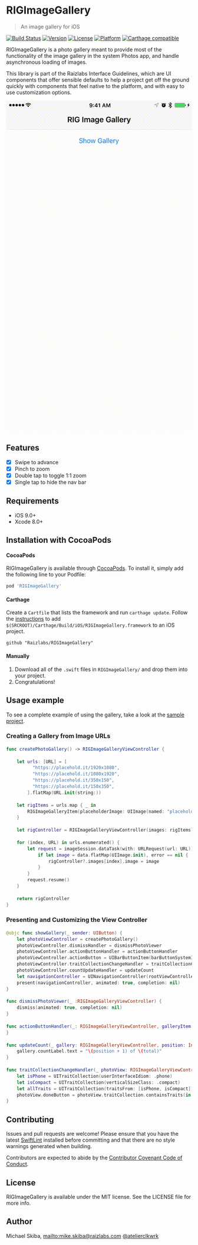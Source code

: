 # RIGImageGallery
> An image gallery for iOS

[![Build Status](https://travis-ci.org/Raizlabs/RIGImageGallery.svg?branch=develop)](https://travis-ci.org/Raizlabs/RIGImageGallery)
[![Version](https://img.shields.io/cocoapods/v/RIGImageGallery.svg?style=flat)](http://cocoapods.org/pods/RIGImageGallery)
[![License](https://img.shields.io/cocoapods/l/RIGImageGallery.svg?style=flat)](http://cocoapods.org/pods/RIGImageGallery)
[![Platform](https://img.shields.io/cocoapods/p/RIGImageGallery.svg?style=flat)](http://cocoapods.org/pods/RIGImageGallery)
[![Carthage compatible](https://img.shields.io/badge/Carthage-compatible-4BC51D.svg?style=flat)](https://github.com/Carthage/Carthage)

RIGImageGallery is a photo gallery meant to provide most of the functionality of the image gallery in the system Photos app, and handle asynchronous loading of images.

This library is part of the Raizlabs Interface Guidelines, which are  UI components that offer sensible defaults to help a project get off the ground quickly with components that feel native to the platform, and with easy to use customization options.

![RIGImageGallery](Resources/rig_demo.gif)

## Features

- [x] Swipe to advance
- [x] Pinch to zoom
- [x] Double tap to toggle 1:1 zoom
- [x] Single tap to hide the nav bar

## Requirements

- iOS 9.0+
- Xcode 8.0+

## Installation with CocoaPods

#### CocoaPods
RIGImageGallery is available through [CocoaPods](http://cocoapods.org). To install it, simply add the following line to your Podfile:

```ruby
pod 'RIGImageGallery'
```

#### Carthage
Create a `Cartfile` that lists the framework and run `carthage update`. Follow the [instructions](https://github.com/Carthage/Carthage#if-youre-building-for-ios) to add `$(SRCROOT)/Carthage/Build/iOS/RIGImageGallery.framework` to an iOS project.

```ogdl
github "Raizlabs/RIGImageGallery"
```

#### Manually
1. Download all of the `.swift` files in `RIGImageGallery/` and drop them into your project.  
2. Congratulations!  

## Usage example

To see a complete example of using the gallery, take a look at the [sample project](https://github.com/Raizlabs/RIGImageGallery/blob/develop/RIGImageGalleryDemo/View%20Controller/ViewController.swift).

### Creating a Gallery from Image URLs

```swift
func createPhotoGallery() -> RIGImageGalleryViewController {

    let urls: [URL] = [
          "https://placehold.it/1920x1080",
          "https://placehold.it/1080x1920",
          "https://placehold.it/350x150",
          "https://placehold.it/150x350",
        ].flatMap(URL.init(string:))

    let rigItems = urls.map { _ in
        RIGImageGalleryItem(placeholderImage: UIImage(named: "placeholder"))
    }

    let rigController = RIGImageGalleryViewController(images: rigItems)

    for (index, URL) in urls.enumerated() {
        let request = imageSession.dataTask(with: URLRequest(url: URL)) { [weak rigController] data, _, error in
            if let image = data.flatMap(UIImage.init), error == nil {
                rigController?.images[index].image = image
            }
        }
        request.resume()
    }

    return rigController
}
```

### Presenting and Customizing the View Controller
```swift
@objc func showGallery(_ sender: UIButton) {
    let photoViewController = createPhotoGallery()
    photoViewController.dismissHandler = dismissPhotoViewer
    photoViewController.actionButtonHandler = actionButtonHandler
    photoViewController.actionButton = UIBarButtonItem(barButtonSystemItem: .action, target: nil, action: nil)
    photoViewController.traitCollectionChangeHandler = traitCollectionChangeHandler
    photoViewController.countUpdateHandler = updateCount
    let navigationController = UINavigationController(rootViewController: photoViewController)
    present(navigationController, animated: true, completion: nil)
}

func dismissPhotoViewer(_ :RIGImageGalleryViewController) {
    dismiss(animated: true, completion: nil)
}

func actionButtonHandler(_: RIGImageGalleryViewController, galleryItem: RIGImageGalleryItem) {
}

func updateCount(_ gallery: RIGImageGalleryViewController, position: Int, total: Int) {
    gallery.countLabel.text = "\(position + 1) of \(total)"
}

func traitCollectionChangeHandler(_ photoView: RIGImageGalleryViewController) {
    let isPhone = UITraitCollection(userInterfaceIdiom: .phone)
    let isCompact = UITraitCollection(verticalSizeClass: .compact)
    let allTraits = UITraitCollection(traitsFrom: [isPhone, isCompact])
    photoView.doneButton = photoView.traitCollection.containsTraits(in: allTraits) ? nil : UIBarButtonItem(barButtonSystemItem: .done, target: nil, action: nil)
}
```

## Contributing

Issues and pull requests are welcome! Please ensure that you have the latest [SwiftLint](https://github.com/realm/SwiftLint) installed before committing and that there are no style warnings generated when building.

Contributors are expected to abide by the [Contributor Covenant Code of Conduct](https://github.com/Raizlabs/RIGImageGallery/blob/develop/CONTRIBUTING.md).

## License

RIGImageGallery is available under the MIT license. See the LICENSE file for more info.

## Author

Michael Skiba, <mailto:mike.skiba@raizlabs.com> [@atelierclkwrk](https://twitter.com/atelierclkwrk)
